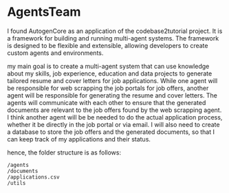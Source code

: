 # AgentsTeam

I found AutogenCore as an application of the codebase2tutorial project. It is a framework for building and running multi-agent systems. The framework is designed to be flexible and extensible, allowing developers to create custom agents and environments.

my main goal is to create a multi-agent system that can use knowledge about my skills, job experience, education and data projects to generate tailored resume and cover letters for job applications. While one agent will be responsible for web scrapping the job portals for job offers, another agent will be responsible for generating the resume and cover letters. The agents will communicate with each other to ensure that the generated documents are relevant to the job offers found by the web scrapping agent. I think another agent will be be needed to do the actual application process, whether it be directly in the job portal or via email. I will also need to create a database to store the job offers and the generated documents, so that I can keep track of my applications and their status. 

hence, the folder structure is as follows:
```
/agents
/documents
/applications.csv
/utils
